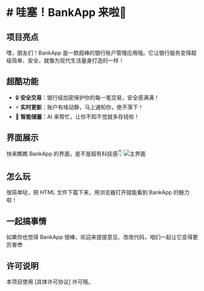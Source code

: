 # # 哇塞！BankApp 来啦🎉

## 项目亮点
嘿，朋友们！BankApp 是一款超棒的银行账户管理应用哦。它让银行服务变得超级简单、安全，就像为现代生活量身打造的一样！

## 超酷功能
- 🔒 **安全交易**：银行级加密保护你的每一笔交易，安全感满满！
- ⚡ **实时更新**：账户有啥动静，马上通知你，绝不落下！
- 🤖 **智能储蓄**：AI 来帮忙，让你不知不觉就多存钱啦！

## 界面展示
快来瞧瞧 BankApp 的界面，是不是超有科技感👇
![主界面](https://p3-flow-imagex-sign.byteimg.com/ocean-cloud-tos/image_generation/f79cee5b8986d56b9d67eb754d2c0fb0_1741677298377196362.jpeg~tplv-a9rns2rl98-image.jpeg?rk3s=25bff839&x-expires=1773213298&x-signature=x99wKGT1vj9papUAhuUZoG8LJFY%3D)

## 怎么玩
很简单哒，把 HTML 文件下载下来，用浏览器打开就能看到 BankApp 的魅力啦！

## 一起搞事情
如果你也觉得 BankApp 很棒，欢迎来提提意见、改改代码，咱们一起让它变得更厉害😎

## 许可说明
本项目使用 [具体许可协议] 许可哦。
